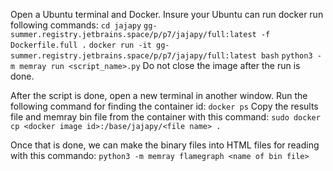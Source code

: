 Open a Ubuntu terminal and Docker.
Insure your Ubuntu can run docker
run following commands:
`cd jajapy`
`gg-summer.registry.jetbrains.space/p/p7/jajapy/full:latest -f Dockerfile.full .`
`docker run -it gg-summer.registry.jetbrains.space/p/p7/jajapy/full:latest bash`
`python3 -m memray run <script_name>.py`
Do not close the image after the run is done. 

After the script is done, open a new terminal in another window.
Run the following command for finding the container id:
`docker ps`
Copy the results file and memray bin file from the container with this command:
`sudo docker cp <docker image id>:/base/jajapy/<file name> .`

Once that is done, we can make the binary files into HTML files for reading with this commando:
`python3 -m memray flamegraph <name of bin file>`